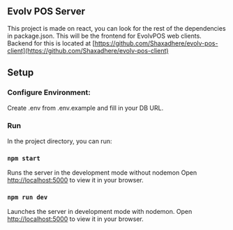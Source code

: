 ## Evolv POS Server

This project is made on react, you can look for the rest of the dependencies in package.json. This will be the frontend for EvolvPOS web clients.
Backend for this is located at [https://github.com/Shaxadhere/evolv-pos-client](https://github.com/Shaxadhere/evolv-pos-client)

## Setup

### Configure Environment:

Create .env from .env.example and fill in your DB URL.

### Run

In the project directory, you can run:

### `npm start`

Runs the server in the development mode without nodemon
Open [http://localhost:5000](http://localhost:5000) to view it in your browser.

### `npm run dev`

Launches the server in development mode with nodemon.
Open [http://localhost:5000](http://localhost:5000) to view it in your browser.
